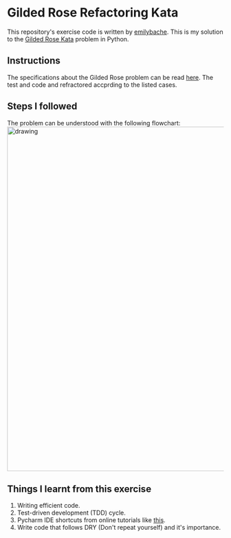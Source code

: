 # Gilded Rose Refactoring Kata
This repository's exercise code is written by [emilybache](https://github.com/emilybache). This is my solution to the [Gilded Rose Kata](https://github.com/emilybache/GildedRose-Refactoring-Kata) problem in Python.

## Instructions
The specifications about the Gilded Rose problem can be read [here](https://github.com/shreya888/GildedRose-Refactoring-Kata/blob/main/GildedRoseRequirements.md). The test and code and refractored accprding to the listed cases.

## Steps I followed
The problem can be understood with the following flowchart:
<img src="https://github.com/user-attachments/assets/5102bc5f-8c56-4eff-8899-f548bedb271d" alt="drawing" width="800"/>


## Things I learnt from this exercise
1. Writing efficient code.
2. Test-driven development (TDD) cycle.
3. Pycharm IDE shortcuts from online tutorials like [this](https://www.youtube.com/watch?v=ofR72_PxDac).
4. Write code that follows DRY (Don't repeat yourself) and it's importance.
   
